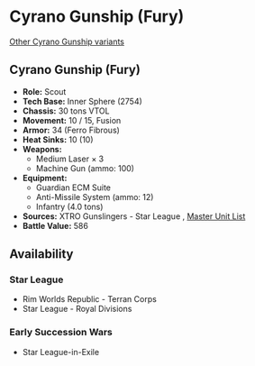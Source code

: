 # Cyrano Gunship (Fury) 

[Other Cyrano Gunship variants](../cyrano_gunship.md) 

## Cyrano Gunship (Fury) 

- **Role:** Scout 
- **Tech Base:** Inner Sphere (2754) 
- **Chassis:** 30 tons VTOL 
- **Movement:** 10 / 15, Fusion 
- **Armor:** 34 (Ferro Fibrous) 
- **Heat Sinks:** 10 (10) 
- **Weapons:** 
  - Medium Laser × 3 
  - Machine Gun (ammo: 100) 
- **Equipment:** 
  - Guardian ECM Suite 
  - Anti-Missile System (ammo: 12) 
  - Infantry (4.0 tons) 
- **Sources:** XTRO Gunslingers - Star League , [Master Unit List](http://masterunitlist.info/Unit/Details/7329/cyrano-gunship-fury) 
- **Battle Value:** 586 

## Availability 

### Star League 

- Rim Worlds Republic - Terran Corps 
- Star League - Royal Divisions 

### Early Succession Wars 

- Star League-in-Exile 

